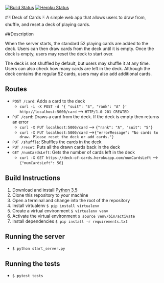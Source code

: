 [![Build Status](https://travis-ci.org/adrielklein/deck-of-cards.svg?branch=master)](https://travis-ci.org/adrielklein/deck-of-cards)
[![Heroku Status](https://heroku-badge.herokuapp.com/?app=deck-of-cards)](http://deck-of-cards.herokuapp.com)

#:black_joker: Deck of Cards :black_joker:
A simple web app that allows users to draw from, shuffle, and reset a deck of playing cards.

##Description

When the server starts, the standard 52 playing cards are added to the deck. Users can then draw cards from the deck until it is empty. Once the deck is empty, users may reset the deck to start over.

The deck is not shuffled by default, but users may shuffle it at any time. Users can also check how many cards are left in the deck. Although the deck contains the regular 52 cards, users may also add additional cards.


## Routes
- `POST /card`: Adds a card to the deck
  - `curl -i -X POST -d '{ "suit": "S", "rank": "A" }' http://localhost:5000/card` --> `HTTP/1.0 201 CREATED`
- `PUT /card`: Draws a card from the deck. If the deck is empty then returns an error
  - `curl -X PUT localhost:5000/card` --> `{"rank": "A", "suit": "S"}`
  - `curl -X PUT localhost:5000/card` -->`{"errorMessage": "No cards to draw. Please reset the deck or add cards."}`
- `PUT /shuffle`: Shuffles the cards in the deck
- `PUT /reset`: Puts all the drawn cards back in the deck
- `GET /numCardsLeft`: Gets the number of cards left in the deck
  - `curl -X GET https://deck-of-cards.herokuapp.com/numCardsLeft` --> `{"numCardsLeft": 50}`
  
## Build Instructions
1. Download and install [Python 3.5](https://www.python.org/downloads/release/python-350/)
1. Clone this repository to your machine
1. Open a terminal and change into the root of the repository
1. Install virtualenv `$ pip install virtualenv`
1. Create a virtual environment `$ virtualenv venv`
1. Activate the virtual environment `$ source venv/bin/activate`
1. Install dependencies `$ pip install -r requirements.txt`

## Running the server
- `$ python start_server.py`

## Running the tests
- `$ pytest tests`